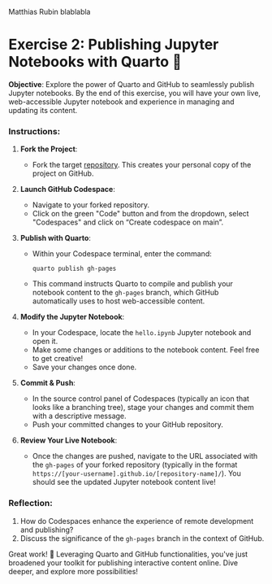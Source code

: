 Matthias Rubin blablabla

# Exercise 2: Publishing Jupyter Notebooks with Quarto 📔

**Objective**: Explore the power of Quarto and GitHub to seamlessly publish Jupyter notebooks. By the end of this exercise, you will have your own live, web-accessible Jupyter notebook and experience in managing and updating its content.

### Instructions:

1. **Fork the Project**:
   - Fork the target [repository](https://github.com/grundkurs-git/exercise-2). This creates your personal copy of the project on GitHub.

2. **Launch GitHub Codespace**:
   - Navigate to your forked repository.
   - Click on the green "Code" button and from the dropdown, select "Codespaces" and click on “Create codespace on main”.

3. **Publish with Quarto**:
   - Within your Codespace terminal, enter the command:
     ```
     quarto publish gh-pages
     ```
   - This command instructs Quarto to compile and publish your notebook content to the `gh-pages` branch, which GitHub automatically uses to host web-accessible content.

5. **Modify the Jupyter Notebook**:
   - In your Codespace, locate the `hello.ipynb` Jupyter notebook and open it.
   - Make some changes or additions to the notebook content. Feel free to get creative!
   - Save your changes once done.

6. **Commit & Push**:
   - In the source control panel of Codespaces (typically an icon that looks like a branching tree), stage your changes and commit them with a descriptive message.
   - Push your committed changes to your GitHub repository.

7. **Review Your Live Notebook**:
   - Once the changes are pushed, navigate to the URL associated with the `gh-pages` of your forked repository (typically in the format `https://[your-username].github.io/[repository-name]/`). You should see the updated Jupyter notebook content live!

### Reflection:

1. How do Codespaces enhance the experience of remote development and publishing?
2. Discuss the significance of the `gh-pages` branch in the context of GitHub.

Great work! 🌟 Leveraging Quarto and GitHub functionalities, you've just broadened your toolkit for publishing interactive content online. Dive deeper, and explore more possibilities!
